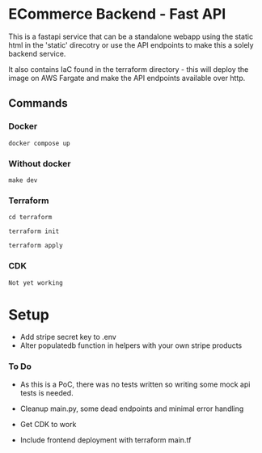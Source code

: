 # ECommerce Backend - Fast API

This is a fastapi service that can be a standalone webapp using the static html
in the 'static' direcotry or use the API endpoints to make this a solely backend
service.

It also contains IaC found in the terraform directory - this will deploy the
image on AWS Fargate and make the API endpoints available over http.

## Commands

### Docker

`docker compose up`

### Without docker

`make dev`

### Terraform

```
cd terraform

terraform init

terraform apply
```

### CDK

`Not yet working`

# Setup

- Add stripe secret key to .env
- Alter populatedb function in helpers with your own stripe products

### To Do

- As this is a PoC, there was no tests written so writing some mock api tests is
  needed.

- Cleanup main.py, some dead endpoints and minimal error handling

- Get CDK to work

- Include frontend deployment with terraform main.tf

